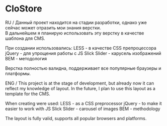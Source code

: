# CloStore

RU / 
Данный проект находится на стадии разработки, однако уже сейчас может отразить мои знания верстки.  
В дальнейшем я планирую использовать эту верстку в качестве шаблона для CMS. 

При создании использовались: 
LESS - в качестве CSS препроцессора 
jQuery - для упрощения работы с JS 
Slick Slider - карусель изображений 
BEM - методология 

Верстка полностью валидна, поддерживает все популярные браузеры и платформы. 

ENG /
This project is at the stage of development, but already now it can reflect my knowledge of layout.
In the future, I plan to use this layout as a template for the CMS.

When creating were used:
LESS - as a CSS preprocessor
jQuery - to make it easier to work with JS
Slick Slider - carousel of images
BEM - methodology

The layout is fully valid, supports all popular browsers and platforms.
